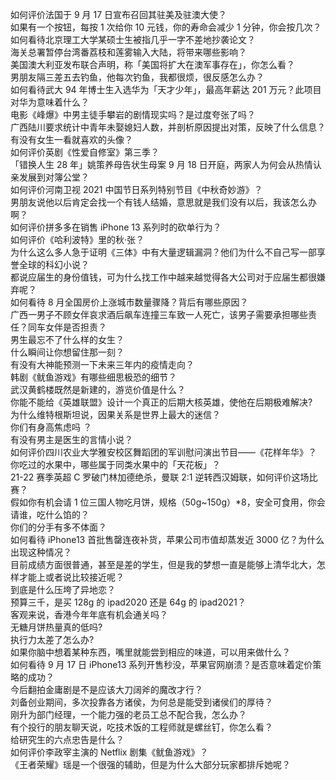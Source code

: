 如何评价法国于 9 月 17 日宣布召回其驻美及驻澳大使？  
如果有一个按钮，每按 1 次给你 10 元钱，你的寿命会减少 1 分钟，你会按几次？  
如何看待北京理工大学某硕士生被指几乎一字不差地抄袭论文？  
海关总署暂停台湾番荔枝和莲雾输入大陆，将带来哪些影响？  
美国澳大利亚发布联合声明，称「美国将扩大在澳军事存在」，你怎么看？  
男朋友隔三差五去钓鱼，他每次钓鱼，我都很烦，很反感怎么办？  
如何看待武大 94 年博士生入选华为「天才少年」，最高年薪达 201 万元？此项目对华为意味着什么？  
电影《峰爆》中男主徒手攀岩的剧情现实吗？是过度夸张了吗？  
广西陆川要求统计中青年未娶媳妇人数，并剖析原因提出对策，反映了什么信息？  
有没有女生一看就喜欢的头像？  
如何评价英剧《性爱自修室》第三季？  
「错换人生 28 年」姚策养母告状生母案 9 月 18 日开庭，两家人为何会从热情认亲发展到对簿公堂？  
如何评价河南卫视 2021 中国节日系列特别节目《中秋奇妙游》？  
男朋友说他以后肯定会找一个有钱人结婚，意思就是我们没有以后，我该怎么办啊？  
如何评价拼多多在销售 iPhone 13 系列时的砍单行为？  
如何评价《哈利波特》里的秋·张？  
为什么这么多人急于证明《三体》中有大量逻辑漏洞？他们为什么不自己写一部享誉全球的科幻小说？  
都说应届生的身份值钱，可为什么找工作中越来越觉得各大公司对于应届生都很嫌弃呢？  
如何看待 8 月全国房价上涨城市数量骤降？背后有哪些原因？  
广西一男子不顾女伴哀求酒后飙车连撞三车致一人死亡，该男子需要承担哪些责任？同车女伴是否担责？  
男生最忘不了什么样的女生？  
什么瞬间让你想留住那一刻？  
有没有大神能预测一下未来三年内的疫情走向？  
韩剧《鱿鱼游戏》有哪些细思极恐的细节？  
武汉黄鹤楼既然是新建的，游览价值是什么？  
你能不能给《英雄联盟》设计一个真正的后期大核英雄，使他在后期极难解决?  
为什么维特根斯坦说，因果关系是世界上最大的迷信？  
你们有身高焦虑吗 ？  
有没有男主是医生的言情小说？  
如何评价四川农业大学雅安校区舞蹈团的军训慰问演出节目——《花样年华》？  
你吃过的水果中，哪些属于同类水果中的「天花板」？  
21-22 赛季英超 C 罗破门林加德绝杀，曼联 2:1 逆转西汉姆联，如何评价这场比赛？  
假如你有机会请 1 位三国人物吃月饼，规格（50g~150g）*8，安全可食用，你会请谁，吃什么馅的？  
你们的分手有多不体面？  
如何看待 iPhone13 首批售罄连夜补货，苹果公司市值却蒸发近 3000 亿？为什么出现这种情况？  
目前成绩方面很普通，甚至是差的学生，但是我的梦想一直是能够上清华北大，怎样才能上或者说比较接近呢？  
到底是什么压垮了异地恋？  
预算三千，是买 128g 的 ipad2020 还是 64g 的 ipad2021？  
客观来说，香港今年年底有机会通关吗？  
无糖月饼热量真的低吗?  
执行力太差了怎么办?  
如果你脑中想着某种东西，嘴里就能尝到相应的味道，可以用来做什么？  
如何看待 9 月 17 日 iPhone13 系列开售秒没，苹果官网崩溃？是否意味着定价策略的成功？  
今后翻拍金庸剧是不是应该大刀阔斧的魔改才行？  
刘备创业期间，多次投靠各方诸侯，为何总是能受到诸侯们的厚待？  
刚升为部门经理，一个能力强的老员工总不配合我，怎么办？  
有个投行的朋友聊天说，吃技术饭的工程师就是螺丝钉，你怎么看？  
给研究生的六点忠告是什么？  
如何评价李政宰主演的 Netflix 剧集《鱿鱼游戏》？  
《王者荣耀》瑶是一个很强的辅助，但是为什么大部分玩家都排斥她呢？  
